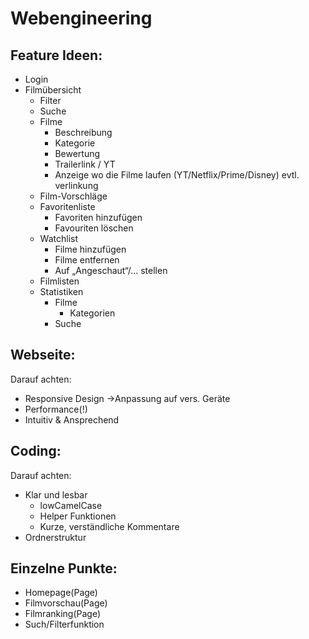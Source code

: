 # Webengineering
## Feature Ideen: 
- Login
- Filmübersicht
    - Filter
    - Suche
    - Filme
        - Beschreibung
        - Kategorie
        - Bewertung
        - Trailerlink / YT
        - Anzeige wo die Filme laufen (YT/Netflix/Prime/Disney) evtl. verlinkung
    - Film-Vorschläge
    - Favoritenliste
        - Favoriten hinzufügen
        - Favouriten löschen
    - Watchlist
        - Filme hinzufügen
        - Filme entfernen
        - Auf „Angeschaut“/… stellen
    - Filmlisten
    - Statistiken
        - Filme
            - Kategorien
        - Suche

## Webseite:
Darauf achten:
- Responsive Design ->Anpassung auf vers. Geräte
- Performance(!)
- Intuitiv & Ansprechend

## Coding:
Darauf achten:
- Klar und lesbar 
    - lowCamelCase
    - Helper Funktionen
    - Kurze, verständliche Kommentare
- Ordnerstruktur

## Einzelne Punkte:
- Homepage(Page)
- Filmvorschau(Page)
- Filmranking(Page)
- Such/Filterfunktion
